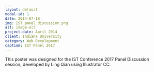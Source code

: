 ```yaml
---
layout: default
modal-id: 1
date: 2014-07-18
img: IST_panel_discussion.png
alt: image-alt
project-date: April 2014
client: Indiana University
category: Web Development
caption: IST Panel 2017
---
```

This poster was designed for the IST Conference 2017 Panel Discussion session, developed by Ling Qian using Illustrator CC.
